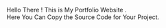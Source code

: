 Hello There ! This is My Portfolio Website .
<br>Here You Can Copy the Source Code for Your Project.
